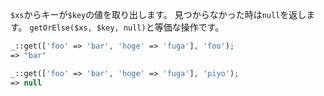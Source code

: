 `$xs`からキーが`$key`の値を取り出します。
見つからなかった時は`null`を返します。
`getOrElse($xs, $key, null)`と等価な操作です。

```php
_::get(['foo' => 'bar', 'hoge' => 'fuga'], 'foo');
=> "bar"

_::get(['foo' => 'bar', 'hoge' => 'fuga'], 'piyo');
=> null
```
